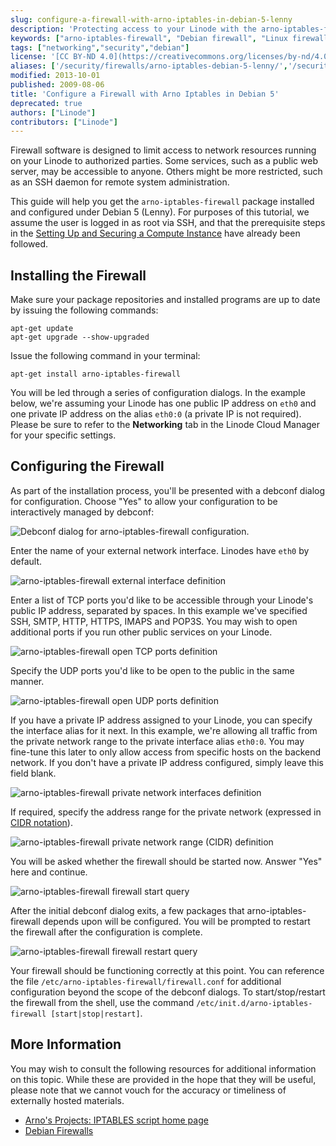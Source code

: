 ```yaml
---
slug: configure-a-firewall-with-arno-iptables-in-debian-5-lenny
description: 'Protecting access to your Linode with the arno-iptables-firewall package.'
keywords: ["arno-iptables-firewall", "Debian firewall", "Linux firewall", "networking"]
tags: ["networking","security","debian"]
license: '[CC BY-ND 4.0](https://creativecommons.org/licenses/by-nd/4.0)'
aliases: ['/security/firewalls/arno-iptables-debian-5-lenny/','/security/firewalls/configure-a-firewall-with-arno-iptables-in-debian-5-lenny/']
modified: 2013-10-01
published: 2009-08-06
title: 'Configure a Firewall with Arno Iptables in Debian 5'
deprecated: true
authors: ["Linode"]
contributors: ["Linode"]
---
```


Firewall software is designed to limit access to network resources running on your Linode to authorized parties. Some services, such as a public web server, may be accessible to anyone. Others might be more restricted, such as an SSH daemon for remote system administration.

This guide will help you get the `arno-iptables-firewall` package installed and configured under Debian 5 (Lenny). For purposes of this tutorial, we assume the user is logged in as root via SSH, and that the prerequisite steps in the [Setting Up and Securing a Compute Instance](/docs/products/compute/compute-instances/guides/set-up-and-secure/) have already been followed.

## Installing the Firewall

Make sure your package repositories and installed programs are up to date by issuing the following commands:

    apt-get update
    apt-get upgrade --show-upgraded

Issue the following command in your terminal:

    apt-get install arno-iptables-firewall

You will be led through a series of configuration dialogs. In the example below, we're assuming your Linode has one public IP address on `eth0` and one private IP address on the alias `eth0:0` (a private IP is not required). Please be sure to refer to the **Networking** tab in the Linode Cloud Manager for your specific settings.

## Configuring the Firewall

As part of the installation process, you'll be presented with a debconf dialog for configuration. Choose "Yes" to allow your configuration to be interactively managed by debconf:

![Debconf dialog for arno-iptables-firewall configuration.](152-arno-01-iptables-debconf-query.png)

Enter the name of your external network interface. Linodes have `eth0` by default.

![arno-iptables-firewall external interface definition](153-arno-02-iptables-external-interface.png)

Enter a list of TCP ports you'd like to be accessible through your Linode's public IP address, separated by spaces. In this example we've specified SSH, SMTP, HTTP, HTTPS, IMAPS and POP3S. You may wish to open additional ports if you run other public services on your Linode.

![arno-iptables-firewall open TCP ports definition](154-arno-03-iptables-open-tcp-ports.png)

Specify the UDP ports you'd like to be open to the public in the same manner.

![arno-iptables-firewall open UDP ports definition](155-arno-04-iptables-open-udp-ports.png)

If you have a private IP address assigned to your Linode, you can specify the interface alias for it next. In this example, we're allowing all traffic from the private network range to the private interface alias `eth0:0`. You may fine-tune this later to only allow access from specific hosts on the backend network. If you don't have a private IP address configured, simply leave this field blank.

![arno-iptables-firewall private network interfaces definition](156-arno-05-iptables-internal-interfaces.png)

If required, specify the address range for the private network (expressed in [CIDR notation](http://en.wikipedia.org/wiki/Classless_Inter-Domain_Routing)).

![arno-iptables-firewall private network range (CIDR) definition](157-arno-06-iptables-internal-subnets.png)

You will be asked whether the firewall should be started now. Answer "Yes" here and continue.

![arno-iptables-firewall firewall start query](158-arno-07-iptables-start-firewall.png)

After the initial debconf dialog exits, a few packages that arno-iptables-firewall depends upon will be configured. You will be prompted to restart the firewall after the configuration is complete.

![arno-iptables-firewall firewall restart query](159-arno-08-iptables-restart-firewall.png)

Your firewall should be functioning correctly at this point. You can reference the file `/etc/arno-iptables-firewall/firewall.conf` for additional configuration beyond the scope of the debconf dialogs. To start/stop/restart the firewall from the shell, use the command `/etc/init.d/arno-iptables-firewall [start|stop|restart]`.

## More Information

You may wish to consult the following resources for additional information on this topic. While these are provided in the hope that they will be useful, please note that we cannot vouch for the accuracy or timeliness of externally hosted materials.

- [Arno's Projects: IPTABLES script home page](http://rocky.eld.leidenuniv.nl/)
- [Debian Firewalls](http://wiki.debian.org/Firewalls)



